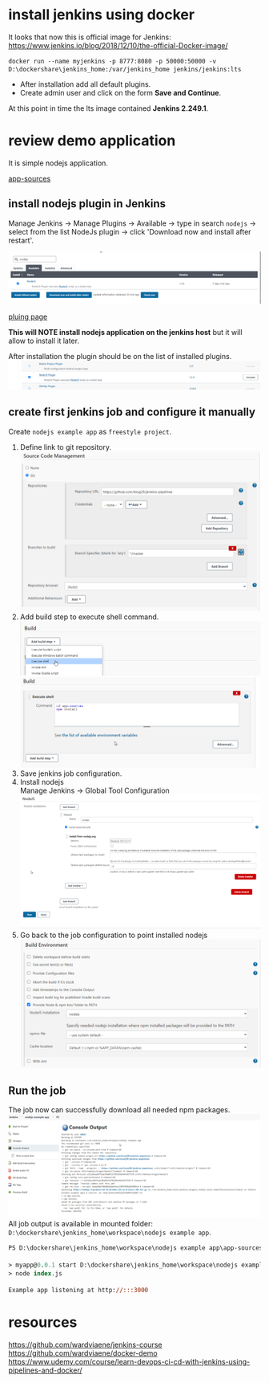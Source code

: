 # install jenkins using docker

It looks that now this is official image for Jenkins: https://www.jenkins.io/blog/2018/12/10/the-official-Docker-image/

```
docker run --name myjenkins -p 8777:8080 -p 50000:50000 -v D:\dockershare\jenkins_home:/var/jenkins_home jenkins/jenkins:lts
```
* After installation add all default plugins.
* Create admin user and click on the form **Save and Continue**.

At this point in time the lts image contained **Jenkins 2.249.1**.

# review demo application

It is simple nodejs application.

[app-sources](./app-sources)

## install nodejs plugin in Jenkins

Manage Jenkins -> Manage Plugins -> Available -> type in search ```nodejs``` -> select from the list NodeJs plugin -> click 'Download now and install after restart'.

![nodejsplugin](./images/jenkins-install-nodejs-plugin.png)

[pluing page](https://plugins.jenkins.io/nodejs/)

**This will NOTE install nodejs application on the jenkins host** but it will allow to install it later.

After installation the plugin should be on the list of installed plugins.
![installednodejs](./images/installed-nodejs-plugin.png)

## create first jenkins job and configure it manually

Create `nodejs example app` as `freestyle project`.   

1. Define link to git repository.
![jenkins-job-manual-config-step1-source-code-mgmt.png](./images/jenkins-job-manual-config-step1-source-code-mgmt.png)
2. Add build step to execute shell command.
![jenkins-job-manual-config-step2-create-shell-command.png](./images/jenkins-job-manual-config-step2-create-shell-command.png)
![jenkins-job-manual-config-step3-npm-install.png](./images/jenkins-job-manual-config-step3-npm-install.png)
3. Save jenkins job configuration.
4. Install nodejs   
   Manage Jenkins -> Global Tool Configuration
![jenkins-job-manual-config-step4-install-nodejs.png](./images/jenkins-job-manual-config-step4-install-nodejs.png)
5. Go back to the job configuration to point installed nodejs
![jenkins-job-manual-config-step5-set-path-to-nodejs.png](./images/jenkins-job-manual-config-step5-set-path-to-nodejs.png)

## Run the job
The job now can successfully download all needed npm packages.
![jenkins-job-manual-config-step6-run-the-job.png](./images/jenkins-job-manual-config-step6-run-the-job.png)
All job output is available in mounted folder: `D:\dockershare\jenkins_home\workspace\nodejs example app`.

```ps
PS D:\dockershare\jenkins_home\workspace\nodejs example app\app-sources> npm start

> myapp@0.0.1 start D:\dockershare\jenkins_home\workspace\nodejs example app\app-sources
> node index.js

Example app listening at http://:::3000
```

# resources
https://github.com/wardviaene/jenkins-course
https://github.com/wardviaene/docker-demo
https://www.udemy.com/course/learn-devops-ci-cd-with-jenkins-using-pipelines-and-docker/